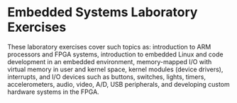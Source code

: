 # Embedded Systems Laboratory Exercises

These laboratory exercises cover such topics as: introduction to ARM processors and FPGA systems, introduction to 
embedded Linux and code development in an embedded environment, memory-mapped I/O with virtual memory in user and 
kernel space, kernel modules (device drivers), interrupts, and I/O devices such as buttons, switches, lights, 
timers, accelerometers, audio, video, A/D, USB peripherals, and developing custom hardware systems in the FPGA.
